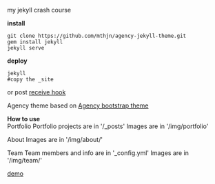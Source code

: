 my jekyll crash course
  
**install**
    
    
    git clone https://github.com/mthjn/agency-jekyll-theme.git
    gem install jekyll
    jekyll serve  
    
  
**deploy**  
   
   
    jekyll
    #copy the _site
   
   
or post [receive hook](http://jekyllrb.com/docs/deployment-methods/)
  
Agency theme based on [Agency bootstrap theme ](http://startbootstrap.com/templates/agency/)
  
**How to use**  
Portfolio 
Portfolio projects are in '/_posts'
Images are in '/img/portfolio'
  
About
Images are in '/img/about/'
  
Team
Team members and info are in '_config.yml'
Images are in '/img/team/'
  
[demo](https://y7kim.github.io/agency-jekyll-theme)

